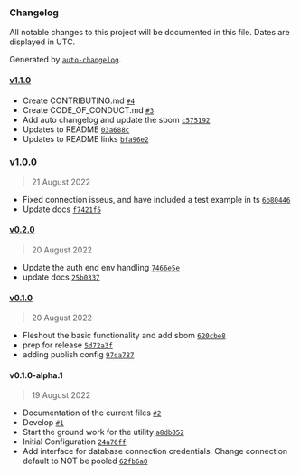 ### Changelog

All notable changes to this project will be documented in this file. Dates are displayed in UTC.

Generated by [`auto-changelog`](https://github.com/CookPete/auto-changelog).

#### [v1.1.0](https://github.com/ElCapitanSponge/tysql/compare/v1.0.0...v1.1.0)

- Create CONTRIBUTING.md [`#4`](https://github.com/ElCapitanSponge/tysql/pull/4)
- Create CODE_OF_CONDUCT.md [`#3`](https://github.com/ElCapitanSponge/tysql/pull/3)
- Add auto changelog and update the sbom [`c575192`](https://github.com/ElCapitanSponge/tysql/commit/c575192eb9bc25422f176ded06d160a2e75e7127)
- Updates to README [`03a688c`](https://github.com/ElCapitanSponge/tysql/commit/03a688ceb8ec28feceb8901c80b20fb283f1125f)
- Updates to README links [`bfa96e2`](https://github.com/ElCapitanSponge/tysql/commit/bfa96e2be1d8fdf071a47767a07a11b281e5e7c3)

### [v1.0.0](https://github.com/ElCapitanSponge/tysql/compare/v0.2.0...v1.0.0)

> 21 August 2022

- Fixed connection isseus, and have included a test example in ts [`6b80446`](https://github.com/ElCapitanSponge/tysql/commit/6b804462e88e3d10099d950a6c13f3a4d928be3f)
- Update docs [`f7421f5`](https://github.com/ElCapitanSponge/tysql/commit/f7421f5b6c75d7fe63b113d1627e31d36bfbd7bb)

#### [v0.2.0](https://github.com/ElCapitanSponge/tysql/compare/v0.1.0...v0.2.0)

> 20 August 2022

- Update the auth end env handling [`7466e5e`](https://github.com/ElCapitanSponge/tysql/commit/7466e5eb7d9f1886a4a65850e0cc47db2b3ab175)
- update docs [`25b0337`](https://github.com/ElCapitanSponge/tysql/commit/25b0337626b2f8fb29abe7095277b5a94c03bf35)

#### [v0.1.0](https://github.com/ElCapitanSponge/tysql/compare/v0.1.0-alpha.1...v0.1.0)

> 20 August 2022

- Fleshout the basic functionality and add sbom [`620cbe8`](https://github.com/ElCapitanSponge/tysql/commit/620cbe88ca3da5ee01216ff28ed0861589e814c9)
- prep for release [`5d72a3f`](https://github.com/ElCapitanSponge/tysql/commit/5d72a3fd6f054f2f719d4e470d4c0b87f755a859)
- adding publish config [`97da787`](https://github.com/ElCapitanSponge/tysql/commit/97da787d3bce6e9d87e269fa9e95ddfd7612b1ef)

#### v0.1.0-alpha.1

> 19 August 2022

- Documentation of the current files [`#2`](https://github.com/ElCapitanSponge/tysql/pull/2)
- Develop [`#1`](https://github.com/ElCapitanSponge/tysql/pull/1)
- Start the ground work for the utility [`a8db052`](https://github.com/ElCapitanSponge/tysql/commit/a8db0529b56f75966abc19a5eb97871b358d57bd)
- Initial Configuration [`24a76ff`](https://github.com/ElCapitanSponge/tysql/commit/24a76ff9d36a6ad2d5c5868adc79878a35fdc68b)
- Add interface for database connection credentials. Change connection default to NOT be pooled [`62fb6a0`](https://github.com/ElCapitanSponge/tysql/commit/62fb6a0e35f8258841d178fdefb49016c7f01527)
